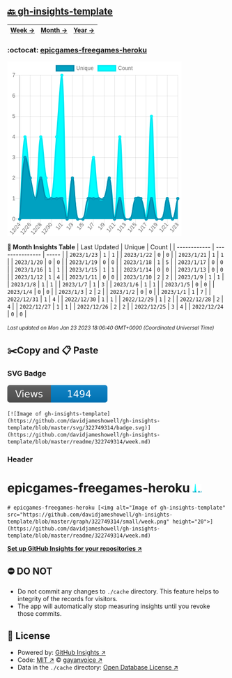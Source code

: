 ## [🔙 gh-insights-template](https://github.com/davidjameshowell/gh-insights-template)
| [**Week →**](https://github.com/davidjameshowell/gh-insights-template/blob/master/readme/322749314/week.md) | [**Month →**](https://github.com/davidjameshowell/gh-insights-template/blob/master/readme/322749314/month.md) | [**Year →**](https://github.com/davidjameshowell/gh-insights-template/blob/master/readme/322749314/year.md) |
 | ------------ | --------------- | ----- |

### :octocat: [epicgames-freegames-heroku](https://github.com/davidjameshowell/epicgames-freegames-heroku)
![Image of gh-insights-template](https://github.com/davidjameshowell/gh-insights-template/blob/master/graph/322749314/large/month.png)

**:calendar: Month Insights Table**
| Last Updated | Unique | Count |
 | ------------ | --------------- | ----- |
 | `2023/1/23` |  `1` | `1` |
 | `2023/1/22` |  `0` | `0` |
 | `2023/1/21` |  `1` | `1` |
 | `2023/1/20` |  `0` | `0` |
 | `2023/1/19` |  `0` | `0` |
 | `2023/1/18` |  `1` | `5` |
 | `2023/1/17` |  `0` | `0` |
 | `2023/1/16` |  `1` | `1` |
 | `2023/1/15` |  `1` | `1` |
 | `2023/1/14` |  `0` | `0` |
 | `2023/1/13` |  `0` | `0` |
 | `2023/1/12` |  `1` | `4` |
 | `2023/1/11` |  `0` | `0` |
 | `2023/1/10` |  `2` | `2` |
 | `2023/1/9` |  `1` | `1` |
 | `2023/1/8` |  `1` | `1` |
 | `2023/1/7` |  `1` | `3` |
 | `2023/1/6` |  `1` | `1` |
 | `2023/1/5` |  `0` | `0` |
 | `2023/1/4` |  `0` | `0` |
 | `2023/1/3` |  `2` | `2` |
 | `2023/1/2` |  `0` | `0` |
 | `2023/1/1` |  `1` | `7` |
 | `2022/12/31` |  `1` | `4` |
 | `2022/12/30` |  `1` | `1` |
 | `2022/12/29` |  `1` | `2` |
 | `2022/12/28` |  `2` | `4` |
 | `2022/12/27` |  `1` | `1` |
 | `2022/12/26` |  `2` | `2` |
 | `2022/12/25` |  `3` | `4` |
 | `2022/12/24` |  `0` | `0` |

<small><i>Last updated on Mon Jan 23 2023 18:06:40 GMT+0000 (Coordinated Universal Time)</i></small>

## ✂️Copy and 📋 Paste
### SVG Badge
[![Image of gh-insights-template](https://github.com/davidjameshowell/gh-insights-template/blob/master/svg/322749314/badge.svg)](https://github.com/davidjameshowell/gh-insights-template/blob/master/readme/322749314/week.md)
```readme
[![Image of gh-insights-template](https://github.com/davidjameshowell/gh-insights-template/blob/master/svg/322749314/badge.svg)](https://github.com/davidjameshowell/gh-insights-template/blob/master/readme/322749314/week.md)
```
### Header
# epicgames-freegames-heroku [<img alt="Image of gh-insights-template" src="https://github.com/davidjameshowell/gh-insights-template/blob/master/graph/322749314/small/week.png" height="20">](https://github.com/davidjameshowell/gh-insights-template/blob/master/readme/322749314/week.md)
```readme
# epicgames-freegames-heroku [<img alt="Image of gh-insights-template" src="https://github.com/davidjameshowell/gh-insights-template/blob/master/graph/322749314/small/week.png" height="20">](https://github.com/davidjameshowell/gh-insights-template/blob/master/readme/322749314/week.md)
```
[**Set up GitHub Insights for your repositories ↗️**](https://github.com/gayanvoice/github-insights)
## ⛔ DO NOT
- Do not commit any changes to `./cache` directory. This feature helps to integrity of the records for visitors.
- The app will automatically stop measuring insights until you revoke those commits.
## 📄 License
- Powered by: [GitHub Insights ↗️](https://github.com/gayanvoice/github-insights)
- Code: [MIT ↗️](./LICENSE) © [gayanvoice ↗️](https://github.com/gayanvoice)
- Data in the `./cache` directory: [Open Database License ↗️](https://opendatacommons.org/licenses/odbl/1-0/)